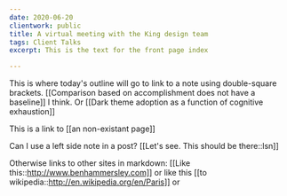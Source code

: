 ```yaml
---
date: 2020-06-20
clientwork: public
title: A virtual meeting with the King design team
tags: Client Talks
excerpt: This is the text for the front page index

---
```


This is where today's outline will go
to link to a note using double-square brackets. [[Comparison based on accomplishment does not have a baseline]] I think. Or [[Dark theme adoption as a function of cognitive exhaustion]]

This is a link to [[an non-existant page]]

Can I use a left side note in a post? [[Let's see. This should be there::lsn]]


Otherwise links to other sites in markdown: [[Like this::http://www.benhammersley.com]] or like this [[to wikipedia::http://en.wikipedia.org/en/Paris]] or 
